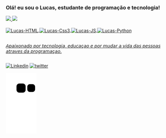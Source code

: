 ###  Olá! eu sou o Lucas, estudante de programação e tecnologia!

<div>
  <a href="https://github.com/lucasbevenuto">
  <img height="180em"src="https://github-readme-stats.vercel.app/api?username=lucasbevenuto&show_icons=true&theme=radical&include_all_commits=true&count_private=true"/>
  <img height="140"src="https://github-readme-stats.vercel.app/api/top-langs/?username=lucasbevenuto&layout=compact&langs_count=7&theme=radical"/>
</div>

<div style="display: inline_block"><br/>
 <img align="center" alt="Lucas-HTML"<img src="https://img.icons8.com/color/48/000000/html-5--v1.png"/>
 <img align="center" alt="Lucas-Css3"<img src="https://img.icons8.com/color/48/000000/css3.png"/>
 <img align="center" alt="Lucas-JS"<img src="https://img.icons8.com/color/48/000000/javascript--v1.png"/>
 <img align="center" alt="Lucas-Python"<img src="https://img.icons8.com/color/48/000000/python--v1.png"/>
</div><br/>

𝘈𝘱𝘢𝘪𝘹𝘰𝘯𝘢𝘥𝘰 𝘱𝘰𝘳 𝘵𝘦𝘤𝘯𝘰𝘭𝘰𝘨𝘪𝘢, 𝘦𝘥𝘶𝘤𝘢ç𝘢𝘰 𝘦 𝘱𝘰𝘳 𝘮𝘶𝘥𝘢𝘳 𝘢 𝘷𝘪𝘥𝘢 𝘥𝘢𝘴 𝘱𝘦𝘴𝘴𝘰𝘢𝘴 𝘢𝘵𝘳𝘢𝘷𝘦𝘴 𝘥𝘢 𝘱𝘳𝘰𝘨𝘳𝘢𝘮𝘢ç𝘢𝘰.

##

<div>
   
[![Linkedin](https://img.shields.io/badge/LinkedIn-0077B5?style=for-the-badge&logo=linkedin&logoColor=white)](https://www.linkedin.com/in/lucas-bevenuto-18aa47211/)
[![twitter](https://img.shields.io/badge/Twitter-1DA1F2?style=for-the-badge&logo=twitter&logoColor=white)](https://twitter.com/Bevenuto_Lucas)
</div>

![snake animation](https://github.com/lucasbevenuto/lucasbevenuto/blob/output/github-contribution-grid-snake.svg)
